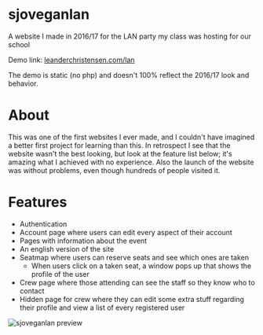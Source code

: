 # sjoveganlan
A website I made in 2016/17 for the LAN party my class was hosting for our school

Demo link: [leanderchristensen.com/lan](https://leanderchristensen.com/lan)

The demo is static (no php) and doesn't 100% reflect the 2016/17 look and behavior.

# About

This was one of the first websites I ever made, and I couldn't have imagined a better first project for learning than this. In retrospect I see that the website wasn't the best looking, but look at the feature list below; it's amazing what I achieved with no experience. Also the launch of the website was without problems, even though hundreds of people visited it.

# Features
- Authentication
- Account page where users can edit every aspect of their account
- Pages with information about the event
- An english version of the site
- Seatmap where users can reserve seats and see which ones are taken
  - When users click on a taken seat, a window pops up that shows the profile of the user
- Crew page where those attending can see the staff so they know who to contact
- Hidden page for crew where they can edit some extra stuff regarding their profile and view a list of every registered user

![sjoveganlan preview](https://i.imgur.com/UZqwhi5.png)
